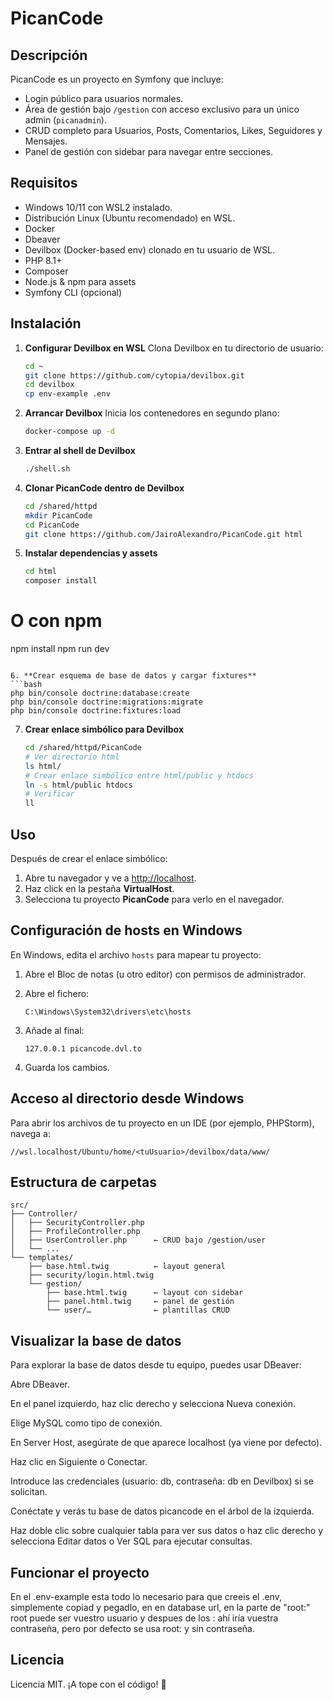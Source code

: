 # PicanCode

## Descripción

PicanCode es un proyecto en Symfony que incluye:

* Login público para usuarios normales.
* Área de gestión bajo `/gestion` con acceso exclusivo para un único admin (`picanadmin`).
* CRUD completo para Usuarios, Posts, Comentarios, Likes, Seguidores y Mensajes.
* Panel de gestión con sidebar para navegar entre secciones.

## Requisitos

* Windows 10/11 con WSL2 instalado.
* Distribución Linux (Ubuntu recomendado) en WSL.
* Docker
* Dbeaver
* Devilbox (Docker-based env) clonado en tu usuario de WSL.
* PHP 8.1+
* Composer
* Node.js & npm para assets
* Symfony CLI (opcional)

## Instalación

1. **Configurar Devilbox en WSL**
   Clona Devilbox en tu directorio de usuario:

   ```bash
   cd ~
   git clone https://github.com/cytopia/devilbox.git
   cd devilbox
   cp env-example .env
   ```

2. **Arrancar Devilbox**
   Inicia los contenedores en segundo plano:

   ```bash
   docker-compose up -d
   ```

3. **Entrar al shell de Devilbox**

   ```bash
   ./shell.sh
   ```

4. **Clonar PicanCode dentro de Devilbox**

   ```bash
   cd /shared/httpd
   mkdir PicanCode
   cd PicanCode
   git clone https://github.com/JairoAlexandro/PicanCode.git html
   ```

5. **Instalar dependencias y assets**

   ```bash
   cd html
   composer install
   
   ```
# O con npm

npm install
npm run dev

````

6. **Crear esquema de base de datos y cargar fixtures**  
```bash
php bin/console doctrine:database:create
php bin/console doctrine:migrations:migrate
php bin/console doctrine:fixtures:load
````

7. **Crear enlace simbólico para Devilbox**

   ```bash
   cd /shared/httpd/PicanCode
   # Ver directorio html
   ls html/
   # Crear enlace simbólico entre html/public y htdocs
   ln -s html/public htdocs
   # Verificar
   ll
   ```

## Uso

Después de crear el enlace simbólico:

1. Abre tu navegador y ve a [http://localhost](http://localhost).
2. Haz click en la pestaña **VirtualHost**.
3. Selecciona tu proyecto **PicanCode** para verlo en el navegador.

## Configuración de hosts en Windows

En Windows, edita el archivo `hosts` para mapear tu proyecto:

1. Abre el Bloc de notas (u otro editor) con permisos de administrador.

2. Abre el fichero:

   ```
   C:\Windows\System32\drivers\etc\hosts
   ```

3. Añade al final:

   ```
   127.0.0.1 picancode.dvl.to
   ```

4. Guarda los cambios.

## Acceso al directorio desde Windows

Para abrir los archivos de tu proyecto en un IDE (por ejemplo, PHPStorm), navega a:

```
//wsl.localhost/Ubuntu/home/<tuUsuario>/devilbox/data/www/
```

## Estructura de carpetas

```
src/
├── Controller/
│   ├── SecurityController.php
│   ├── ProfileController.php
│   ├── UserController.php      ← CRUD bajo /gestion/user
│   └── ...
└── templates/
    ├── base.html.twig          ← layout general
    ├── security/login.html.twig
    └── gestion/
        ├── base.html.twig      ← layout con sidebar
        ├── panel.html.twig     ← panel de gestión
        └── user/…              ← plantillas CRUD
```
## Visualizar la base de datos

Para explorar la base de datos desde tu equipo, puedes usar DBeaver:

Abre DBeaver.

En el panel izquierdo, haz clic derecho y selecciona Nueva conexión.

Elige MySQL como tipo de conexión.

En Server Host, asegúrate de que aparece localhost (ya viene por defecto).

Haz clic en Siguiente o Conectar.

Introduce las credenciales (usuario: db, contraseña: db en Devilbox) si se solicitan.

Conéctate y verás tu base de datos picancode en el árbol de la izquierda.

Haz doble clic sobre cualquier tabla para ver sus datos o haz clic derecho y selecciona Editar datos o Ver SQL para ejecutar consultas.

## Funcionar el proyecto
En el .env-example esta todo lo necesario para que creeis el .env, simplemente copiad y pegadlo, en en database url, en la parte de "root:" root puede ser vuestro usuario y despues de los : ahí iría vuestra contraseña, pero por defecto se usa root: y sin contraseña.

## Licencia

Licencia MIT. ¡A tope con el código! 🚀
